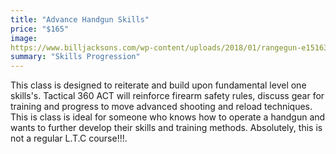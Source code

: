 ```yaml
---
title: "Advance Handgun Skills"
price: "$165"
image:
https://www.billjacksons.com/wp-content/uploads/2018/01/rangegun-e1516313135173.jpg
summary: "Skills Progression"
---
```

This class is designed to reiterate and build upon fundamental level one skills's.  Tactical 360 ACT will reinforce firearm safety rules, discuss gear for training and progress to move advanced shooting and reload techniques.  This is class is ideal for someone who knows how to operate a handgun and wants to further develop their skills and training methods.  Absolutely, this is not a regular L.T.C course!!!.
<!--stackedit_data:
eyJoaXN0b3J5IjpbMzY0MTg5MzQ0LDExOTA3OTMwMjddfQ==
-->